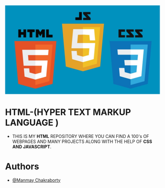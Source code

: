 <!-- ![Logo](html.jpg) -->
<kbd>![Image](html.jpg)</kbd>

    
# HTML-(HYPER TEXT MARKUP LANGUAGE )
 -  THIS IS MY **HTML** REPOSITORY WHERE YOU CAN FIND A 100's OF WEBPAGES AND MANY PROJECTS ALONG WITH THE HELP OF **CSS AND JAVASCRIPT**.


# Authors

- [@Manmay Chakraborty](https://www.github.com/manmay2)

 
